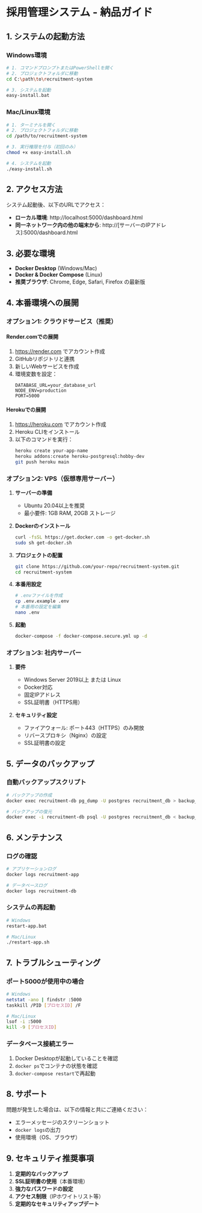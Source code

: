 # 採用管理システム - 納品ガイド

## 1. システムの起動方法

### Windows環境
```bash
# 1. コマンドプロンプトまたはPowerShellを開く
# 2. プロジェクトフォルダに移動
cd C:\path\to\recruitment-system

# 3. システムを起動
easy-install.bat
```

### Mac/Linux環境
```bash
# 1. ターミナルを開く
# 2. プロジェクトフォルダに移動
cd /path/to/recruitment-system

# 3. 実行権限を付与（初回のみ）
chmod +x easy-install.sh

# 4. システムを起動
./easy-install.sh
```

## 2. アクセス方法

システム起動後、以下のURLでアクセス：
- **ローカル環境**: http://localhost:5000/dashboard.html
- **同一ネットワーク内の他の端末から**: http://[サーバーのIPアドレス]:5000/dashboard.html

## 3. 必要な環境

- **Docker Desktop** (Windows/Mac)
- **Docker & Docker Compose** (Linux)
- **推奨ブラウザ**: Chrome, Edge, Safari, Firefox の最新版

## 4. 本番環境への展開

### オプション1: クラウドサービス（推奨）

#### Render.comでの展開
1. https://render.com でアカウント作成
2. GitHubリポジトリと連携
3. 新しいWebサービスを作成
4. 環境変数を設定：
   ```
   DATABASE_URL=your_database_url
   NODE_ENV=production
   PORT=5000
   ```

#### Herokuでの展開
1. https://heroku.com でアカウント作成
2. Heroku CLIをインストール
3. 以下のコマンドを実行：
   ```bash
   heroku create your-app-name
   heroku addons:create heroku-postgresql:hobby-dev
   git push heroku main
   ```

### オプション2: VPS（仮想専用サーバー）

1. **サーバーの準備**
   - Ubuntu 20.04以上を推奨
   - 最小要件: 1GB RAM, 20GB ストレージ

2. **Dockerのインストール**
   ```bash
   curl -fsSL https://get.docker.com -o get-docker.sh
   sudo sh get-docker.sh
   ```

3. **プロジェクトの配置**
   ```bash
   git clone https://github.com/your-repo/recruitment-system.git
   cd recruitment-system
   ```

4. **本番用設定**
   ```bash
   # .envファイルを作成
   cp .env.example .env
   # 本番用の設定を編集
   nano .env
   ```

5. **起動**
   ```bash
   docker-compose -f docker-compose.secure.yml up -d
   ```

### オプション3: 社内サーバー

1. **要件**
   - Windows Server 2019以上 または Linux
   - Docker対応
   - 固定IPアドレス
   - SSL証明書（HTTPS用）

2. **セキュリティ設定**
   - ファイアウォール: ポート443（HTTPS）のみ開放
   - リバースプロキシ（Nginx）の設定
   - SSL証明書の設定

## 5. データのバックアップ

### 自動バックアップスクリプト
```bash
# バックアップの作成
docker exec recruitment-db pg_dump -U postgres recruitment_db > backup_$(date +%Y%m%d).sql

# バックアップの復元
docker exec -i recruitment-db psql -U postgres recruitment_db < backup_20240607.sql
```

## 6. メンテナンス

### ログの確認
```bash
# アプリケーションログ
docker logs recruitment-app

# データベースログ
docker logs recruitment-db
```

### システムの再起動
```bash
# Windows
restart-app.bat

# Mac/Linux
./restart-app.sh
```

## 7. トラブルシューティング

### ポート5000が使用中の場合
```bash
# Windows
netstat -ano | findstr :5000
taskkill /PID [プロセスID] /F

# Mac/Linux
lsof -i :5000
kill -9 [プロセスID]
```

### データベース接続エラー
1. Docker Desktopが起動していることを確認
2. `docker ps`でコンテナの状態を確認
3. `docker-compose restart`で再起動

## 8. サポート

問題が発生した場合は、以下の情報と共にご連絡ください：
- エラーメッセージのスクリーンショット
- `docker logs`の出力
- 使用環境（OS、ブラウザ）

## 9. セキュリティ推奨事項

1. **定期的なバックアップ**
2. **SSL証明書の使用**（本番環境）
3. **強力なパスワードの設定**
4. **アクセス制限**（IPホワイトリスト等）
5. **定期的なセキュリティアップデート**